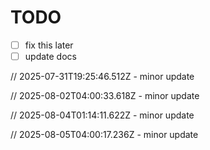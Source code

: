 # TODO

- [ ] fix this later
- [ ] update docs

// 2025-07-31T19:25:46.512Z - minor update

// 2025-08-02T04:00:33.618Z - minor update

// 2025-08-04T01:14:11.622Z - minor update

// 2025-08-05T04:00:17.236Z - minor update